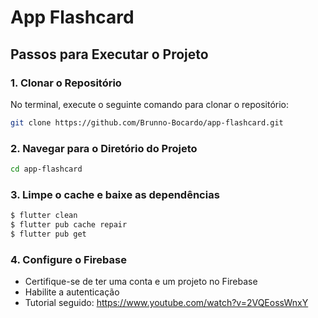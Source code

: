 # App Flashcard

## Passos para Executar o Projeto

### 1. Clonar o Repositório

No terminal, execute o seguinte comando para clonar o repositório:

```bash
git clone https://github.com/Brunno-Bocardo/app-flashcard.git
```

### 2. Navegar para o Diretório do Projeto

```bash
cd app-flashcard
```

### 3. Limpe o cache e baixe as dependências

```bash
$ flutter clean
$ flutter pub cache repair
$ flutter pub get
```

### 4. Configure o Firebase

- Certifique-se de ter uma conta e um projeto no Firebase
- Habilite a autenticação
- Tutorial seguido: https://www.youtube.com/watch?v=2VQEossWnxY

